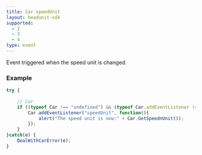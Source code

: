 ```yaml
---
title: Car.speedUnit
layout: headunit-sdk
supported:
  - 2
  - 3
  - 4
type: event
---
```

Event triggered when the speed unit is changed.

### Example

```javascript
try {
	
	// Car
	if ((typeof Car !== "undefined") && (typeof Car.addEventListener !== "undefined")) {
		Car.addEventListener("speedUnit", function(){
			alert("The speed unit is now:" + Car.GetSpeednUnit());
		});
	}
}catch(e) {
	DealWithCarError(e);
}
```